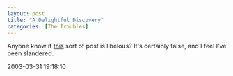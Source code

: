 ```yaml
---
layout: post
title: "A Delightful Discovery"
categories: [The Troubles]
---
```

Anyone know if <a title="Re: Marin County Family Law Courts - Court Misconduct" href="http://www.jprlawcorp.com/cgibin/custodyvisitation/messages/4305.html">this</a> sort of post is libelous? It's certainly false, and I feel I've been slandered.

2003-03-31 19:18:10

